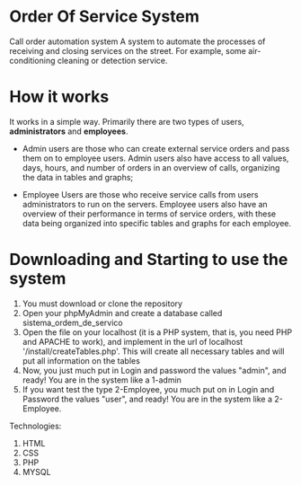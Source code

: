 # Order Of Service System
Call order automation system
A system to automate the processes of receiving and closing services on the street. For example, some air-conditioning cleaning or detection service.

# How it works
It works in a simple way. Primarily there are two types of users, <b>administrators</b> and <b>employees</b>.
  - Admin users are those who can create external service orders and pass them on to employee users. Admin users also have access to
  all values, days, hours, and number of orders in an overview of calls, organizing the data in tables and graphs;
  
  - Employee Users are those who receive service calls from users administrators to run on the servers. Employee users also have an
  overview of their performance in terms of service orders, with these data being organized into specific tables and graphs for each
  employee.

# Downloading and Starting to use the system
  01. You must download or clone the repository
  02. Open your phpMyAdmin and create a database called sistema_ordem_de_servico
  03. Open the file on your localhost (it is a PHP system, that is, you need PHP and APACHE to work), and implement in the url of localhost '/install/createTables.php'. This will create all necessary tables and will put all information on the tables
  04. Now, you just much put in Login and password the values "admin", and ready! You are in the system like a 1-admin
  05. If you want test the type 2-Employee, you much put on in Login and Password the values "user", and ready! You are in the system like a 2-Employee.


Technologies:
  01. HTML
  02. CSS
  03. PHP
  04. MYSQL
